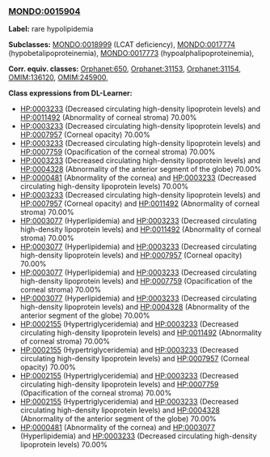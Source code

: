 
### [MONDO:0015904](http://purl.obolibrary.org/obo/MONDO_0015904)
**Label:** rare hypolipidemia

**Subclasses:** [MONDO:0018999](http://purl.obolibrary.org/obo/MONDO_0018999) (LCAT deficiency), [MONDO:0017774](http://purl.obolibrary.org/obo/MONDO_0017774) (hypobetalipoproteinemia), [MONDO:0017773](http://purl.obolibrary.org/obo/MONDO_0017773) (hypoalphalipoproteinemia), 

**Corr. equiv. classes:** [Orphanet:650](http://www.orpha.net/ORDO/Orphanet_650), [Orphanet:31153](http://www.orpha.net/ORDO/Orphanet_31153), [Orphanet:31154](http://www.orpha.net/ORDO/Orphanet_31154), [OMIM:136120](http://purl.obolibrary.org/obo/OMIM_136120), [OMIM:245900](http://purl.obolibrary.org/obo/OMIM_245900), 

**Class expressions from DL-Learner:**

- [HP:0003233](http://purl.obolibrary.org/obo/HP_0003233) (Decreased circulating high-density lipoprotein levels) and [HP:0011492](http://purl.obolibrary.org/obo/HP_0011492) (Abnormality of corneal stroma) 70.00%
- [HP:0003233](http://purl.obolibrary.org/obo/HP_0003233) (Decreased circulating high-density lipoprotein levels) and [HP:0007957](http://purl.obolibrary.org/obo/HP_0007957) (Corneal opacity) 70.00%
- [HP:0003233](http://purl.obolibrary.org/obo/HP_0003233) (Decreased circulating high-density lipoprotein levels) and [HP:0007759](http://purl.obolibrary.org/obo/HP_0007759) (Opacification of the corneal stroma) 70.00%
- [HP:0003233](http://purl.obolibrary.org/obo/HP_0003233) (Decreased circulating high-density lipoprotein levels) and [HP:0004328](http://purl.obolibrary.org/obo/HP_0004328) (Abnormality of the anterior segment of the globe) 70.00%
- [HP:0000481](http://purl.obolibrary.org/obo/HP_0000481) (Abnormality of the cornea) and [HP:0003233](http://purl.obolibrary.org/obo/HP_0003233) (Decreased circulating high-density lipoprotein levels) 70.00%
- [HP:0003233](http://purl.obolibrary.org/obo/HP_0003233) (Decreased circulating high-density lipoprotein levels) and [HP:0007957](http://purl.obolibrary.org/obo/HP_0007957) (Corneal opacity) and [HP:0011492](http://purl.obolibrary.org/obo/HP_0011492) (Abnormality of corneal stroma) 70.00%
- [HP:0003077](http://purl.obolibrary.org/obo/HP_0003077) (Hyperlipidemia) and [HP:0003233](http://purl.obolibrary.org/obo/HP_0003233) (Decreased circulating high-density lipoprotein levels) and [HP:0011492](http://purl.obolibrary.org/obo/HP_0011492) (Abnormality of corneal stroma) 70.00%
- [HP:0003077](http://purl.obolibrary.org/obo/HP_0003077) (Hyperlipidemia) and [HP:0003233](http://purl.obolibrary.org/obo/HP_0003233) (Decreased circulating high-density lipoprotein levels) and [HP:0007957](http://purl.obolibrary.org/obo/HP_0007957) (Corneal opacity) 70.00%
- [HP:0003077](http://purl.obolibrary.org/obo/HP_0003077) (Hyperlipidemia) and [HP:0003233](http://purl.obolibrary.org/obo/HP_0003233) (Decreased circulating high-density lipoprotein levels) and [HP:0007759](http://purl.obolibrary.org/obo/HP_0007759) (Opacification of the corneal stroma) 70.00%
- [HP:0003077](http://purl.obolibrary.org/obo/HP_0003077) (Hyperlipidemia) and [HP:0003233](http://purl.obolibrary.org/obo/HP_0003233) (Decreased circulating high-density lipoprotein levels) and [HP:0004328](http://purl.obolibrary.org/obo/HP_0004328) (Abnormality of the anterior segment of the globe) 70.00%
- [HP:0002155](http://purl.obolibrary.org/obo/HP_0002155) (Hypertriglyceridemia) and [HP:0003233](http://purl.obolibrary.org/obo/HP_0003233) (Decreased circulating high-density lipoprotein levels) and [HP:0011492](http://purl.obolibrary.org/obo/HP_0011492) (Abnormality of corneal stroma) 70.00%
- [HP:0002155](http://purl.obolibrary.org/obo/HP_0002155) (Hypertriglyceridemia) and [HP:0003233](http://purl.obolibrary.org/obo/HP_0003233) (Decreased circulating high-density lipoprotein levels) and [HP:0007957](http://purl.obolibrary.org/obo/HP_0007957) (Corneal opacity) 70.00%
- [HP:0002155](http://purl.obolibrary.org/obo/HP_0002155) (Hypertriglyceridemia) and [HP:0003233](http://purl.obolibrary.org/obo/HP_0003233) (Decreased circulating high-density lipoprotein levels) and [HP:0007759](http://purl.obolibrary.org/obo/HP_0007759) (Opacification of the corneal stroma) 70.00%
- [HP:0002155](http://purl.obolibrary.org/obo/HP_0002155) (Hypertriglyceridemia) and [HP:0003233](http://purl.obolibrary.org/obo/HP_0003233) (Decreased circulating high-density lipoprotein levels) and [HP:0004328](http://purl.obolibrary.org/obo/HP_0004328) (Abnormality of the anterior segment of the globe) 70.00%
- [HP:0000481](http://purl.obolibrary.org/obo/HP_0000481) (Abnormality of the cornea) and [HP:0003077](http://purl.obolibrary.org/obo/HP_0003077) (Hyperlipidemia) and [HP:0003233](http://purl.obolibrary.org/obo/HP_0003233) (Decreased circulating high-density lipoprotein levels) 70.00%


